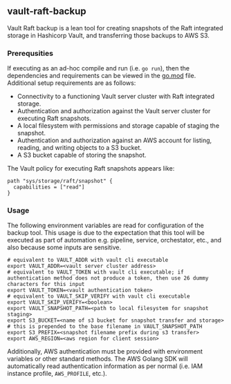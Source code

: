 ## vault-raft-backup

Vault Raft backup is a lean tool for creating snapshots of the Raft integrated storage in Hashicorp Vault, and transferring those backups to AWS S3.

### Prerequsities

If executing as an ad-hoc compile and run (i.e. `go run`), then the dependencies and requirements can be viewed in the [go.mod](go.mod) file. Additional setup requirements are as follows:

- Connectivity to a functioning Vault server cluster with Raft integrated storage.
- Authentication and authorization against the Vault server cluster for executing Raft snapshots.
- A local filesystem with permissions and storage capable of staging the snapshot.
- Authentication and authorization against an AWS account for listing, reading, and writing objects to a S3 bucket.
- A S3 bucket capable of storing the snapshot.

The Vault policy for executing Raft snapshots appears like:

```hcl
path "sys/storage/raft/snapshot" {
  capabilities = ["read"]
}
```

### Usage

The following environment variables are read for configuration of the backup tool. This usage is due to the expectation that this tool will be executed as part of automation e.g. pipeline, service, orchestator, etc., and also because some inputs are sensitive.

```
# equivalent to VAULT_ADDR with vault cli executable
export VAULT_ADDR=<vault server cluster address>
# equivalent to VAULT_TOKEN with vault cli executable; if authentication method does not produce a token, then use 26 dummy characters for this input
export VAULT_TOKEN=<vault authentication token>
# equivalent to VAULT_SKIP_VERIFY with vault cli executable
export VAULT_SKIP_VERIFY=<boolean>
export VAULT_SNAPSHOT_PATH=<path to local filesystem for snapshot staging>
export S3_BUCKET=<name of s3 bucket for snapshot transfer and storage>
# this is prepended to the base filename in VAULT_SNAPSHOT_PATH
export S3_PREFIX=<snapshot filename prefix during s3 transfer>
export AWS_REGION=<aws region for client session>
```

Additionally, AWS authentication must be provided with environment variables or other standard methods. The AWS Golang SDK will automatically read authentication information as per normal (i.e. IAM instance profile, `AWS_PROFILE`, etc.).
